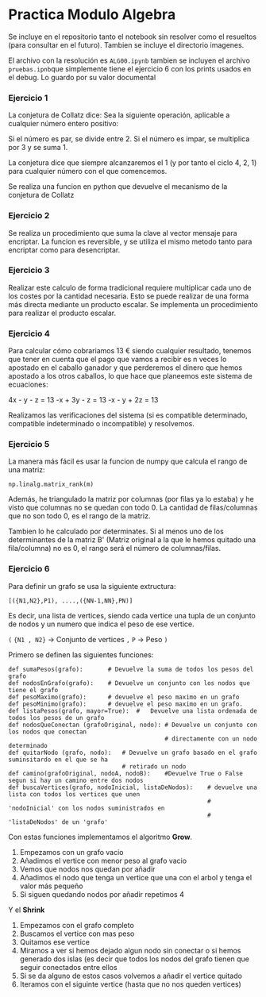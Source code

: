 # Practica Modulo Algebra

Se incluye en el repositorio tanto el notebook sin resolver como el resueltos (para consultar en el futuro). Tambien se incluye el directorio imagenes.

El archivo con la resolución es `ALG00.ipynb` tambien se incluyen el archivo `pruebas.ipnb`que simplemente tiene el ejercicio 6 con los prints  usados en el debug. Lo guardo por su valor documental

### Ejercicio 1
La conjetura de Collatz dice:
Sea la siguiente operación, aplicable a cualquier número entero positivo:

Si el número es par, se divide entre 2.
Si el número es impar, se multiplica por 3 y se suma 1.

La conjetura dice que siempre alcanzaremos el 1 (y por tanto el ciclo 4, 2, 1) para cualquier número con el que comencemos. 

Se realiza una funcion en python que devuelve el mecanismo de la conjetura de Collatz

### Ejercicio 2

Se realiza un procedimiento que suma la clave al vector mensaje para encriptar. La funcion es reversible, y se utiliza el mismo metodo tanto para encriptar como para desencriptar.

### Ejercicio 3
Realizar este calculo de forma tradicional requiere multiplicar cada uno de los costes por la cantidad necesaria. Esto se puede realizar de una forma más directa mediante un producto escalar. Se implementa un procedimiento para realizar el producto escalar.

### Ejercicio 4
Para calcular cómo cobrariamos 13 € siendo cualquier resultado, tenemos que tener en cuenta que el pago que vamos a recibir es n veces lo apostado en el caballo ganador y que perderemos el dinero que hemos apostado a los otros caballos, lo que hace que planeemos este sistema de ecuaciones:

4x -  y  -  z = 13
-x + 3y  -  z = 13
-x -  y  + 2z = 13

Realizamos las verificaciones del sistema (si es compatible determinado, compatible indeterminado o incompatible) y resolvemos.

### Ejercicio 5

La manera más fácil es usar la funcion de numpy que calcula el rango de una matriz:

`np.linalg.matrix_rank(m)`

Además, he triangulado la matriz por columnas (por filas ya lo estaba) y he visto que columnas no se quedan con todo 0. La cantidad de filas/columnas que no son todo 0, es el rango de la matriz.

Tambien lo he calculado por determinates. Si al menos uno de los determinantes de la matriz B' (Matriz original a la que le hemos quitado una fila/columna) no es 0, el rango será el número de columnas/filas.


### Ejercicio 6

Para definir un grafo se usa la siguiente extructura:

`[({N1,N2},P1), ....,({NN-1,NN},PN)]`

Es decir, una lista de vertices, siendo cada vertice una tupla de un conjunto de nodos y un numero que indica el peso de ese vertice.

`(`
`{N1 , N2}` -> Conjunto de vertices
`,`
`P` -> Peso
`)`

Primero se definen las siguientes funciones:

```
def sumaPesos(grafo):       # Devuelve la suma de todos los pesos del grafo
def nodosEnGrafo(grafo):    # Devuelve un conjunto con los nodos que tiene el grafo
def pesoMaximo(grafo):      # devuelve el peso maximo en un grafo
def pesoMinimo(grafo):      # devuelve el peso maximo en un grafo.
def listaPesos(grafo, mayor=True):  #   Devuelve una lista ordenada de todos los pesos de un grafo
def nodosQueConectan (grafoOriginal, nodo): # Devuelve un conjunto con los nodos que conectan 
                                            # directamente con un nodo determinado
def quitarNodo (grafo, nodo):   # Devuelve un grafo basado en el grafo suminsitardo en el que se ha 
                                # retirado un nodo
def camino(grafoOriginal, nodoA, nodoB):    #Devuelve True o False segun si hay un camino entre dos nodos
def buscaVertices(grafo, nodoInicial, listaDeNodos):    # devuelve una lista con todos los vertices que unen
                                                        # 'nodoInicial' con los nodos suministrados en 
                                                        # 'listaDeNodos' de un 'grafo'
```

Con estas funciones implementamos el algoritmo **Grow**.
1) Empezamos con un grafo vacio
2) Añadimos el vertice con menor peso al grafo vacio
3) Vemos que nodos nos quedan por añadir
4) Añadimos el nodo que tenga un vertice que una con el arbol y tenga el valor más pequeño
5) Si siguen quedando nodos por añadir repetimos 4

Y el **Shrink**
1) Empezamos con el grafo completo
2) Buscamos el vertice con mas peso
3) Quitamos ese vertice
4) Miramos a ver si hemos dejado algun nodo sin conectar o si hemos generado dos islas (es decir que todos los nodos del grafo tienen que seguir conectados entre ellos
5) Si se da alguno de estos casos volvemos a añadir el vertice quitado
6) Iteramos con el siguinte vertice (hasta que no nos queden vertices)
